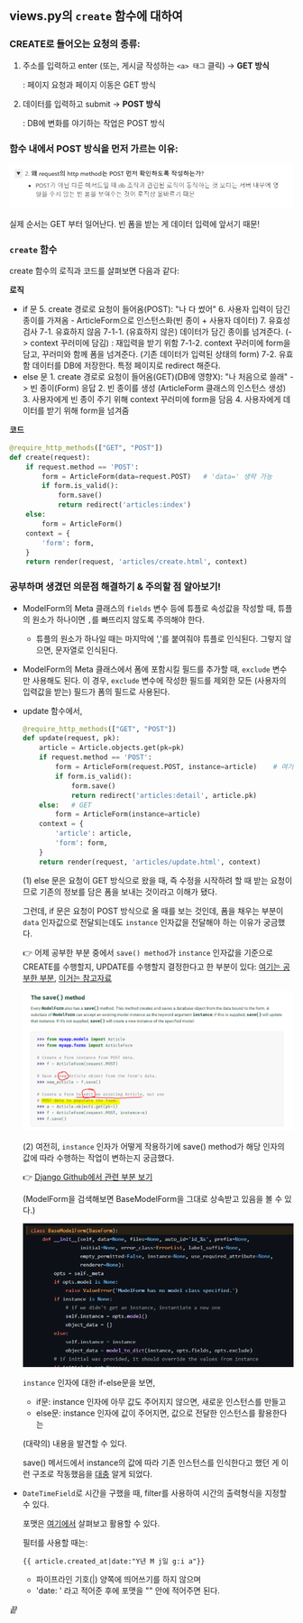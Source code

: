 ## views.py의 `create` 함수에 대하여

### CREATE로 들어오는 요청의 종류:

1. 주소를 입력하고 enter (또는, 게시글 작성하는 `<a> 태그` 클릭) → **GET 방식**

   : 페이지 요청과 페이지 이동은 GET 방식

2. 데이터를 입력하고 submit → **POST 방식**

   : DB에 변화를 야기하는 작업은 POST 방식

### 함수 내에서 POST 방식을 먼저 가르는 이유:

<img src="DjangoForm_mystudy.assets/캡처.PNG" alt="캡처" style="zoom:61%;" />

실제 순서는 GET 부터 일어난다. 빈 폼을 받는 게 데이터 입력에 앞서기 때문!

### `create` 함수

create 함수의 로직과 코드를 살펴보면 다음과 같다:

**로직**

- if 문
         5. create 경로로 요청이 들어옴(POST): "나 다 썼어"
         6. 사용자 입력이 담긴 종이를 가져옴 - ArticleForm으로 인스턴스화(빈 종이 + 사용자 데이터)
         7. 유효성 검사
             7-1. 유효하지 않음
                 7-1-1. (유효하지 않은) 데이터가 담긴 종이를 넘겨준다. (-> context 꾸러미에 담김)
                 : 재입력을 받기 위함
                 7-1-2.  context 꾸러미에 form을 담고, 꾸러미와 함께 폼을 넘겨준다.
                 (기존 데이터가 입력된 상태의 form)
             7-2. 유효함
                 데이터를 DB에 저장한다.
                 특정 페이지로 redirect 해준다.
- else 문
         1. create 경로로 요청이 들어옴(GET)(DB에 영향X): "나 처음으로 쓸래" -> 빈 종이(Form) 응답
         2. 빈 종이를 생성 (ArticleForm 클래스의 인스턴스 생성)
         3. 사용자에게 빈 종이 주기 위해 context 꾸러미에 form을 담음
         4. 사용자에게 데이터를 받기 위해 form을 넘겨줌

**코드**

```python
@require_http_methods(["GET", "POST"])
def create(request):
    if request.method == 'POST':
        form = ArticleForm(data=request.POST)   # 'data=' 생략 가능
        if form.is_valid():
            form.save()
            return redirect('articles:index')
    else: 
        form = ArticleForm()
    context = {
        'form': form,
    }
    return render(request, 'articles/create.html', context)
```

### 공부하며 생겼던 의문점 해결하기 & 주의할 점 알아보기!

- ModelForm의 Meta 클래스의 `fields` 변수 등에 튜플로 속성값을 작성할 때, 튜플의 원소가 하나이면 `,`를 빠뜨리지 않도록 주의해야 한다.

  - 튜플의 원소가 하나일 때는 마지막에 ','를 붙여줘야 튜플로 인식된다. 그렇지 않으면, 문자열로 인식된다.

- ModelForm의 Meta 클래스에서 폼에 포함시킬 필드를 추가할 때, `exclude` 변수만 사용해도 된다. 이 경우, `exclude` 변수에 작성한 필드를 제외한 모든 (사용자의 입력값을 받는) 필드가 폼의 필드로 사용된다.

- update 함수에서, 

  ```python
  @require_http_methods(["GET", "POST"])
  def update(request, pk):
      article = Article.objects.get(pk=pk)
      if request.method == 'POST':
          form = ArticleForm(request.POST, instance=article)	# 여기!
          if form.is_valid():
              form.save()
              return redirect('articles:detail', article.pk)
      else:   # GET
          form = ArticleForm(instance=article)
      context = {
          'article': article,
          'form': form,
      }
      return render(request, 'articles/update.html', context)
  ```

  (1) else 문은 요청이 GET 방식으로 왔을 때, 즉 수정을 시작하려 할 때 받는 요청이므로 기존의 정보를 담은 폼을 보내는 것이라고 이해가 됐다.

  그런데, if 문은 요청이 POST 방식으로 올 때를 보는 것인데, 폼을 채우는 부분이 `data` 인자값으로 전달되는데도 `instance` 인자값을 전달해야 하는 이유가 궁금했다.

  👉 어제 공부한 부분 중에서 `save() method`가 `instance` 인자값을 기준으로 CREATE를 수행할지, UPDATE를 수행할지 결정한다고 한 부분이 있다: [여기는 공부한 부분](https://velog.io/@minchae9/Django-3-Form#update-%E2%87%A2-%ED%82%A4%EC%9B%8C%EB%93%9C-%EC%9D%B8%EC%9E%90-instance), [이거는 참고자료](https://docs.djangoproject.com/en/3.2/topics/forms/modelforms/#the-save-method)

  <img src="DjangoForm_mystudy.assets/instance.PNG" alt="instance" style="zoom:61%;" />

  (2) 여전히, `instance` 인자가 어떻게 작용하기에 save() method가 해당 인자의 값에 따라 수행하는 작업이 변하는지 궁금했다.

  👉 [Django Github에서 관련 부분 보기](https://github.com/django/django/blob/3921b1c6d24c9d5a60e5f5f83c9a394104089c21/django/forms/models.py#L286)

  (ModelForm을 검색해보면 BaseModelForm을 그대로 상속받고 있음을 볼 수 있다.)

  <img src="DjangoForm_mystudy.assets/modelform arguments.PNG" alt="modelform arguments" style="zoom: 80%;" />

  `instance` 인자에 대한 if-else문을 보면,

  - if문: instance 인자에 아무 값도 주어지지 않으면, 새로운 인스턴스를 만들고
  - else문: instance 인자에 값이 주어지면, 값으로 전달한 인스턴스를 활용한다는

  (대략의) 내용을 발견할 수 있다. 

  save() 메서드에서 instance의 값에 따라 기존 인스턴스를 인식한다고 했던 게 이런 구조로 작동했음을 <u>대충</u> 알게 되었다. 

- `DateTimeField`로 시간을 구했을 때, filter를 사용하여 시간의 출력형식을 지정할 수 있다.

  포맷은 [여기에서](https://docs.djangoproject.com/en/3.2/ref/templates/builtins/#date) 살펴보고 활용할 수 있다.

  필터를 사용할 때는:

  ```django
  {{ article.created_at|date:"Y년 M j일 g:i a"}}
  ```

  - 파이프라인 기호(|) 양쪽에 띄어쓰기를 하지 않으며
  - 'date: ' 라고 적어준 후에 포맷을 "" 안에 적어주면 된다.

*끝*